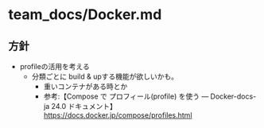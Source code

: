 # team_docs/Docker.md

## 方針

- profileの活用を考える
  - 分類ごとに build & upする機能が欲しいかも。
    - 重いコンテナがある時とか
    - 参考:【Compose で プロフィール(profile) を使う — Docker-docs-ja 24.0 ドキュメント】 <https://docs.docker.jp/compose/profiles.html>
